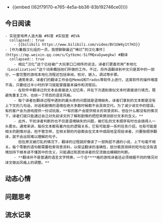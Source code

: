 - {{embed ((62f79170-e765-4e5a-bb36-83b192746ce0))}}
## 今日阅读
	- 实验室培养人造大脑 #科普 #实验室 #EVA
	  collapsed:: true
		- {{bilibili https://www.bilibili.com/video/BV1GW4y1t7H3}}
	- [作为蒹葭汉化组的一员，我想聊聊最近“稀烂”的汉化事件](https://mp.weixin.qq.com/s/Cytbzmc-5ifMQxuGywegkw) #翻译
	  collapsed:: true
		- 相比“汉化”这个已经被广大玩家口口相传的说法，译者们更喜欢用“本地化（Localization）”这个词来概括他们所做的工作。不过，将外语翻译到中文只是其中的一部分，一套完整的游戏本地化流程还包括审阅，校对，嵌入，调试等步骤。
		- 通常来讲，译者们的翻译工作会在MemoQ和Trados等软件上进行，这类软件的操作难度不高，只要经过半小时的学习就能掌握基本操作和流程后。
		- 在软件中翻译过的文本会直接进入记忆库，并在下次遇到类似文本时直接进行填充，既避免重复工作，也统一了项目的语言风格。
		- 每个译者在翻译过程中遇到的最头疼的问题就是语境缺失，译者们拿到的文本都是没有上下文的几句话，对话和剧情的语境在绝大多数时候都不会具体交代。为了减少译文中的错误，有的客户会为游戏提供一份试玩版，**有的客户会提供相关的背景资料，但在什么都没有的情况下，译者们就只能通过自己对先前译文的了解和剧情的把控来猜测部分文本的含义。**
		- 此外，干扰译者判断的也不仅是语境缺失的问题，被打乱的文本顺序有时也会搞得人一头雾水。通常来讲，每份文本都有着内在的逻辑关系，它有可能是一系列任务介绍，也有可能是相关的剧情对话，但不管怎样，互相关联的内容都会在文本中成段地呈现给译者，只要按顺序翻译，就不会出现难以理解的句子。
		  但在原文被打乱的情况下，翻译的过程就好像读了一部狗屁不通的小说，上下句毫不相关。每个零散的语句都需要检索背景资料，以保证翻译的准确性，部分极其琐碎的短句在没有语境加持下根本读不懂其中的含义，只能通过和其他译者的交流做出模糊的判断。
		- **翻译并不是普通的语言文字转换，一个合****格的游戏译者还必须根据不同的情况对译文做出风格上的调整。**
## 动态心情
## 问题思考
## 流水记录